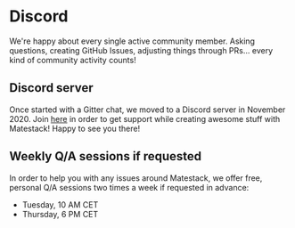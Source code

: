 # Discord

We're happy about every single active community member. Asking questions, creating GitHub Issues, adjusting things through PRs... every kind of community activity counts!

## Discord server

Once started with a Gitter chat, we moved to a Discord server in November 2020. Join [here](https://discord.gg/c6tQxFG) in order to get support while creating awesome stuff with Matestack! Happy to see you there!

## Weekly Q/A sessions if requested

In order to help you with any issues around Matestack, we offer free, personal Q/A sessions two times a week if requested in advance:

* Tuesday, 10 AM CET
* Thursday, 6 PM CET

